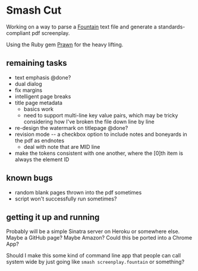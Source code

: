 # Smash Cut

Working on a way to parse a [Fountain](http://fountain.io) text file and generate a standards-compliant pdf screenplay.

Using the Ruby gem [Prawn](http://prawn.majesticseacreature.com) for the heavy lifting.

## remaining tasks

* text emphasis @done?
* dual dialog
* fix margins
* intelligent page breaks
* title page metadata
    * basics work
    * need to support multi-line key value pairs, which may be tricky considering how I've broken the file down line by line
* re-design the watermark on titlepage @done?
* revision mode -- a checkbox option to include notes and boneyards in the pdf as endnotes
    * deal with note that are MID line
* make the tokens consistent with one another, where the [0]th item is always the element ID

## known bugs

* random blank pages thrown into the pdf sometimes
* script won't successfully run sometimes?

## getting it up and running

Probably will be a simple Sinatra server on Heroku or somewhere else. Maybe a GitHub page? Maybe Amazon? Could this be ported into a Chrome App? 

Should I make this some kind of command line app that people can call system wide by just going like `smash screenplay.fountain` or something?


